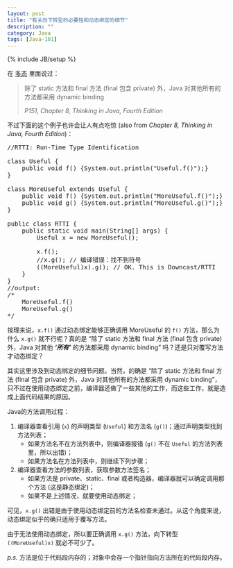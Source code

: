 ```yaml
---
layout: post
title: "有关向下转型的必要性和动态绑定的细节"
description: ""
category: Java
tags: [Java-101]
---
```

{% include JB/setup %}

在 [多态](/java/2009/03/27/polymorphism) 里面说过：

> 除了 static 方法和 final 方法 (final 包含 private) 外，Java 对其他所有的方法都采用 dynamic binding  
> 
> _P151, Chapter 8, Thinking in Java, Fourth Edition_

不过下面的这个例子也许会让人有点吃惊 (also from _Chapter 8, Thinking in Java, Fourth Edition_)：

<pre class="prettyprint linenums">
//RTTI: Run-Time Type Identification  
  
class Useful {  
	public void f() {System.out.println("Useful.f()");}  
}  
  
class MoreUseful extends Useful {  
	public void f() {System.out.println("MoreUseful.f()");}  
	public void g() {System.out.println("MoreUseful.g()");}  
}     
  
public class RTTI {  
	public static void main(String[] args) {  
		Useful x = new MoreUseful();  
		  
		x.f();  
		//x.g(); // 编译错误：找不到符号  
		((MoreUseful)x).g(); // OK. This is Downcast/RTTI  
	}  
}  
//output:  
/* 
	MoreUseful.f() 
	MoreUseful.g() 
*/
</pre>

按理来说，`x.f()` 通过动态绑定能够正确调用 MoreUseful 的 `f()` 方法，那么为什么 `x.g()` 就不行呢？真的是 “除了 static 方法和 final 方法 (final 包含 private) 外，Java 对其他 _**‘所有’**_ 的方法都采用 dynamic binding” 吗？还是只对覆写方法才动态绑定？  

其实这里涉及到动态绑定的细节问题。当然，的确是 “除了 static 方法和 final 方法 (final 包含 private) 外，Java 对其他所有的方法都采用 dynamic binding”，只不过在使用动态绑定之前，编译器还做了一些其他的工作，而这些工作，就是造成上面代码结果的原因。  

Java的方法调用过程：

1. 编译器查看引用 (`x`) 的声明类型 (`Useful`) 和方法名 (`g()`)；通过声明类型找到方法列表；
	* 如果方法名不在方法列表中，则编译器报错 (`g()` 不在 `Useful` 的方法列表里，所以出错)；
	* 如果方法名在方法列表中，则继续下列步骤；
2. 编译器查看方法的参数列表，获取参数方法签名；
	* 如果方法是 private、static、final 或者构造器，编译器就可以确定调用那个方法 (这是静态绑定)；
	* 如果不是上述情况，就要使用动态绑定；

可见，`x.g()` 出错是由于使用动态绑定前的方法名检查未通过。从这个角度来说，动态绑定似乎的确只适用于覆写方法。  

由于无法使用动态绑定，所以要正确调用 `x.g()` 方法，向下转型 `((MoreUseful)x)` 就必不可少了。

_p.s._ 方法是位于代码段内存的；对象中会存一个指针指向方法所在的代码段内存。  
